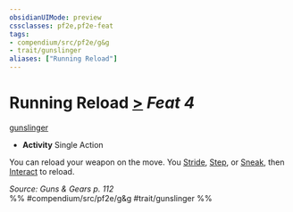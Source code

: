 ```yaml
---
obsidianUIMode: preview
cssclasses: pf2e,pf2e-feat
tags:
- compendium/src/pf2e/g&g
- trait/gunslinger
aliases: ["Running Reload"]
---
```

# Running Reload  [>](rules/core-rulebook/chapter-9-playing-the-game.md#Actions "Single Action") *Feat 4*  
[gunslinger](rules/traits/gunslinger-g-g.md "Gunslinger Class Trait")  

- **Activity** Single Action

You can reload your weapon on the move. You [Stride](rules/actions/stride.md), [Step](rules/actions/step.md), or [Sneak](rules/actions/sneak.md), then [Interact](rules/actions/interact.md) to reload.

*Source: Guns & Gears p. 112*  
%% #compendium/src/pf2e/g&g #trait/gunslinger %%